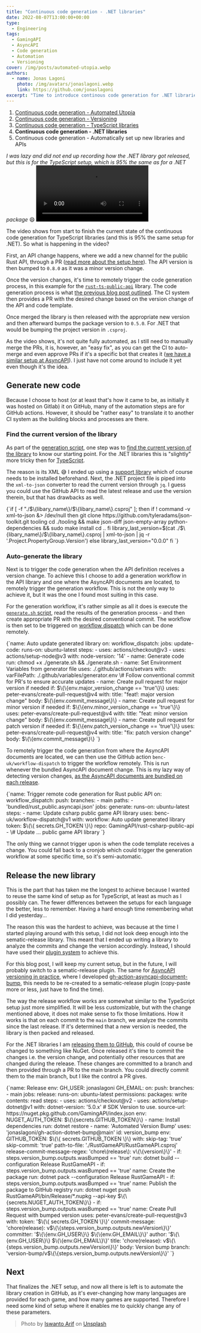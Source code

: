 ```yaml
---
title: "Continuous code generation - .NET libraries"
date: 2022-08-07T13:00:00+00:00
type: 
  - Engineering
tags:
  - GamingAPI
  - AsyncAPI
  - Code generation
  - Automation
  - Versioning
cover: /img/posts/automated-utopia.webp
authors:
  - name: Jonas Lagoni
    photo: /img/avatars/jonaslagoni.webp
    link: https://github.com/jonaslagoni
excerpt: "Time to introduce continous code generation for .NET libraries!"
---
```


1. [Continuous code generation - Automated Utopia](/posts/automated-utopia)
2. [Continuous code generation - Versioning](/posts/automated-utopia-versioning)
3. [Continuous code generation - TypeScript libraries](/posts/automated-utopia-typescript)
4. **Continuous code generation - .NET libraries**
5. Continuous code generation - Automatically set up new libraries and APIs

*I was lazy and did not end up recording how the .NET library got released, but this is for the TypeScript setup, which is 95% the same as for a .NET package* :smile:
<video controls>
  <source src="/media/typescript-auto-generation.webm"
          type="video/webm"/>
  Sorry, your browser doesn't support embedded videos. Read below what is happening.
</video>

The video shows from start to finish the current state of the continuous code generation for TypeScript libraries (and this is 95% the same setup for .NET). So what is happening in the video? 

First, an API change happens, where we add a new channel for the public Rust API, through a PR ([read more about the setup here](/posts/asyncapi-versioning-in-practice)). The API version is then bumped to `0.8.0` as it was a minor version change. 

Once the version changes, it's time to remotely trigger the code generation process, in this example for the [`rust-ts-public-api`](https://github.com/GamingAPI/rust-ts-public-api) library. The code generation process is what [the previous blog post outlined](/posts/automated-utopia-versioning). The CI system then provides a PR with the desired change based on the version change of the API and code template. 

Once merged the library is then released with the appropriate new version and then afterward bumps the package version to `0.5.0`. For .NET that would be bumping the project version in `.csproj`.

As the video shows, it's not quite fully automated, as I still need to manually merge the PRs, it is, however, an "easy fix", as you can get the CI to auto-merge and even approve PRs if it's a specific bot that creates it ([we have a similar setup at AsyncAPI](https://github.com/asyncapi/modelina/blob/7ab5f2824a0904dcd1a6263a17091d845b0a7caf/.github/workflows/automerge-for-humans-merging.yml#L21)). I just have not come around to include it yet even though it's the idea.

## Generate new code

Because I choose to host (or at least that's how it came to be, as initially it was hosted on Gitlab) it on GitHub, many of the automation steps are for GitHub actions. However, it should be "rather easy" to translate it to another CI system as the building blocks and processes are there.

### Find the current version of the library
As part of the [generation script](/posts/automated-utopia-versioning#the-generation-code), one step was to [find the current version of the library](/posts/automated-utopia-versioning#find-the-current-version-of-the-library) to know our starting point. For the .NET libraries this is "slightly" more tricky then for [TypeScript]().

The reason is its XML :sweat_smile: I ended up using a [support library](https://github.com/tyleradams/json-toolkit) which of course needs to be installed beforehand. Next, the .NET project file is piped into the `xml-to-json` converter to read the current version through `jq`. I guess you could use the GitHub API to read the latest release and use the version therein, but that has drawbacks as well.

<CodeBlock caption="The steps to follow to retrieve the current version of a .NET library" language="bash">
{`if [ -f "./$\{libary_name\}/$\{libary_name\}.csproj" ]; then
  if ! command -v xml-to-json &> /dev/null
  then
    git clone https://github.com/tyleradams/json-toolkit.git tooling
    cd ./tooling && make json-diff json-empty-array python-dependencies && sudo make install
    cd ..
  fi
  library_last_version=$(cat ./$\{libary_name\}/$\{libary_name\}.csproj | xml-to-json | jq -r '.Project.PropertyGroup.Version')
else
  library_last_version="0.0.0"
fi
`}</CodeBlock>

### Auto-generate the library 
Next is to trigger the code generation when the API definition receives a version change. To achieve this I choose to add a generation workflow in the API library and one where the AsyncAPI documents are located, to remotely trigger the generation workflow. This is not the only way to achieve it, but it was the one I found most suiting in this case.

For the generation workflow, it's rather simple as all it does is execute the [`generate.sh` script](/posts/automated-utopia-versioning#the-bash-script), read the results of the generation process - and then create appropriate PR with the desired conventional commit. The workflow is then set to be triggered on [workflow dispatch](https://utensils.io/articles/trigger-github-actions-from-another-repo) which can be done remotely.

<CodeBlock caption="GitHub workflow that re/generate the .NET library and provide a PR with the change" language="yaml">
{`name: Auto update generated library
on:
  workflow_dispatch:
jobs:
  update-code:
    runs-on: ubuntu-latest
    steps:
      - uses: actions/checkout@v3
      - uses: actions/setup-node@v3
        with:
          node-version: '14'
      - name: Generate code
        run: chmod +x ./generate.sh && ./generate.sh
      - name: Set Environment Variables from generator file
        uses: ./.github/actions/setvars
        with:
          varFilePath: ./.github/variables/generator.env
      \# Follow conventional commit for PR's to ensure accurate updates
      - name: Create pull request for major version if needed
        if: $\{\{env.major_version_change == 'true'\}\}
        uses: peter-evans/create-pull-request@v4
        with:
          title: "feat!: major version change"
          body: $\{\{env.commit_message\}\}
      - name: Create pull request for minor version if needed
        if: $\{\{env.minor_version_change == 'true'\}\}
        uses: peter-evans/create-pull-request@v4
        with:
          title: "feat: minor version change"
          body: $\{\{env.commit_message\}\}
      - name: Create pull request for patch version if needed
        if: $\{\{env.patch_version_change == 'true'\}\}
        uses: peter-evans/create-pull-request@v4
        with:
          title: "fix: patch version change"
          body: $\{\{env.commit_message\}\}
`}</CodeBlock>

To remotely trigger the code generation from where the AsyncAPI documents are located, we can then use the GitHub action `benc-uk/workflow-dispatch` to trigger the workflow remotely. This is run whenever the bundled AsyncAPI document change. This is my lazy way of detecting version changes, [as the AsyncAPI documents are bundled on each release](/posts/reusability-causing-problems).

<CodeBlock caption="GitHub workflow that triggers the above workflow when the API definition changes" language="yaml">
{`name: Trigger remote code generation for Rust public API
on: 
  workflow_dispatch: 
  push:
    branches:
      - main
    paths:
      - 'bundled/rust_public.asyncapi.json'
jobs:
  generate:
    runs-on: ubuntu-latest
    steps:
      - name: Update csharp public game API library
        uses: benc-uk/workflow-dispatch@v1
        with:
          workflow: Auto update generated library
          token: $\{\{ secrets.GH_TOKEN \}\}
          repo: GamingAPI/rust-csharp-public-api
      - \# Update ... public game API library
`}</CodeBlock>

The only thing we cannot trigger upon is when the code template receives a change. You could fall back to a cronjob which could trigger the generation workflow at some specific time, so it's semi-automatic. 

## Release the new library

This is the part that has taken me the longest to achieve because I wanted to reuse the same kind of setup as for TypeScript, at least as much as I possibly can. The fewer differences between the setups for each language the better, less to remember. Having a hard enough time remembering what I did yesterday...

The reason this was the hardest to achieve, was because at the time I started playing around with this setup, I did not look deep enough into the sematic-release library. This meant that I ended up writing a library to analyze the commits and change the version accordingly. Instead, I should have used their [plugin system](https://github.com/semantic-release/semantic-release/blob/master/docs/usage/plugins.md) to achieve this.

For this blog post, I will keep my current setup, but in the future, I will probably switch to a sematic-release plugin. The same for [AsyncAPI versioning in practice](/asyncapi.versioning-in-practice), where I developed [gh-action-asyncapi-document-bump](https://github.com/jonaslagoni/gh-action-asyncapi-document-bump), this needs to be re-created to a sematic-release plugin (copy-paste more or less, just have to find the time).

The way the release workflow works are somewhat similar to the TypeScript setup just more simplified. It will be less customizable, but with the change mentioned above, it does not make sense to fix those limitations. How it works is that on each commit to the `main` branch, we analyze the commits since the last release. If it's determined that a new version is needed, the library is then packed and released.

For the .NET libraries I am [releasing them to GitHub](https://github.com/GamingAPI/rust-csharp-public-api/packages/1493231), this could of course be changed to something like NuGet. Once released it's time to commit the changes i.e. the version change, and potentially other resources that are changed during the release. These changes are committed to a branch and then provided through a PR to the main branch. You could directly commit them to the main branch, but I like the control a PR gives.

<CodeBlock caption="GitHub workflow that releases the .NET library on changes, and provide a PR with the updated release changes (such as version, etc)" language="yaml">
{`name: Release
env:
  GH_USER: jonaslagoni
  GH_EMAIL: <jonas-lt@live.dk>
on:
  push:
    branches:
      - main
jobs:
  release:
    runs-on: ubuntu-latest
    permissions:
      packages: write
      contents: read
    steps:
      - uses: actions/checkout@v2
      - uses: actions/setup-dotnet@v1
        with:
          dotnet-version: '5.0.x' # SDK Version to use.
          source-url: https://nuget.pkg.github.com/GamingAPI/index.json
        env:
          NUGET_AUTH_TOKEN: $\{\{secrets.GITHUB_TOKEN\}\}
      - name: Install dependencies
        run: dotnet restore
      - name: 'Automated Version Bump'
        uses: 'jonaslagoni/gh-action-dotnet-bump@main'
        id: version_bump
        env:
          GITHUB_TOKEN: $\{\{ secrets.GITHUB_TOKEN \}\}
        with: 
          skip-tag: 'true'
          skip-commit: 'true'
          path-to-file: './RustGameAPI/RustGameAPI.csproj'
          release-commit-message-regex: 'chore\(release\): v\{\{version\}\}'
      - if: steps.version_bump.outputs.wasBumped == 'true' 
        run: dotnet build --configuration Release RustGameAPI
      - if: steps.version_bump.outputs.wasBumped == 'true' 
        name: Create the package
        run: dotnet pack --configuration Release RustGameAPI
      - if: steps.version_bump.outputs.wasBumped == 'true' 
        name: Publish the package to GitHub registry
        run: dotnet nuget push RustGameAPI/bin/Release/*.nupkg --api-key $\{\{secrets.NUGET_AUTH_TOKEN\}\}
      - if: steps.version_bump.outputs.wasBumped == 'true'
        name: Create Pull Request with bumped version
        uses: peter-evans/create-pull-request@v3
        with:
          token: '$\{\{ secrets.GH_TOKEN \}\}'
          commit-message: 'chore(release): v$\{\{steps.version_bump.outputs.newVersion\}\}'
          committer: '$\{\{env.GH_USER\}\} $\{\{env.GH_EMAIL\}\}'
          author: '$\{\{env.GH_USER\}\} $\{\{env.GH_EMAIL\}\}'
          title: 'chore(release): v$\{\{steps.version_bump.outputs.newVersion\}\}'
          body: Version bump
          branch: 'version-bump/v$\{\{steps.version_bump.outputs.newVersion\}\}'
`}</CodeBlock>

## Next
That finalizes the .NET setup, and now all there is left is to automate the library creation in GitHub, as it's ever-changing how many languages are provided for each game, and how many games are supported. Therefore I need some kind of setup where it enables me to quickly change any of these parameters.

> Photo by <a href="https://unsplash.com/@iswanto?utm_source=unsplash&utm_medium=referral&utm_content=creditCopyText">Iswanto Arif</a> on <a href="https://unsplash.com/s/photos/beach-sitting?utm_source=unsplash&utm_medium=referral&utm_content=creditCopyText">Unsplash</a>